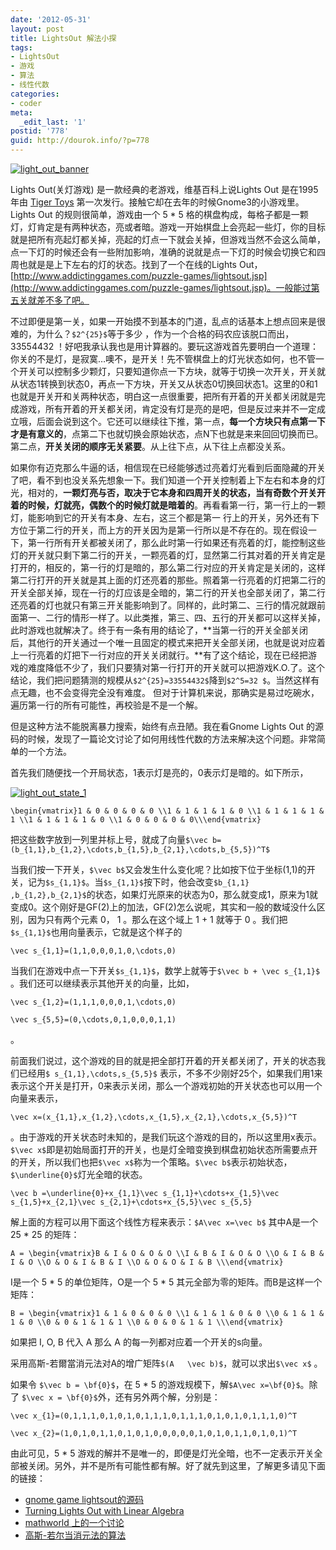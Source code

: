 ```yaml
---
date: '2012-05-31'
layout: post
title: LightsOut 解法小探
tags:
- LightsOut
- 游戏
- 算法
- 线性代数
categories:
- coder
meta:
  _edit_last: '1'
postid: '778'
guid: http://dourok.info/?p=778
---
```

[![]({{urls.media}}/wp-content/uploads/2012/05/light_out_banner.png "light_out_banner")]({{urls.media}}/wp-content/uploads/2012/05/light_out_banner.png)

Lights Out(关灯游戏) 是一款经典的老游戏，维基百科上说Lights Out
是在1995年由 [Tiger
Toys](https://en.wikipedia.org/wiki/Tiger_Toys "Tiger Toys") 第一次发行。接触它却在去年的时候Gnome3的小游戏里。Lights
Out 的规则很简单，游戏由一个 5 \* 5
格的棋盘构成，每格子都是一颗灯，灯肯定是有两种状态，亮或者暗。游戏一开始棋盘上会亮起一些灯，你的目标就是把所有亮起灯都关掉，亮起的灯点一下就会关掉，但游戏当然不会这么简单，点一下灯的时候还会有一些附加影响，准确的说就是点一下灯的时候会切换它和四周也就是是上下左右的灯的状态。找到了一个在线的Lights
Out，[http://www.addictinggames.com/puzzle-games/lightsout.jsp](http://www.addictinggames.com/puzzle-games/lightsout.jsp)。一般能过第五关就差不多了吧。

不过即便是第一关，如果一开始摸不到基本的门道，乱点的话基本上想点回来是很难的，为什么？`$2^{25}$`等于多少
，作为一个合格的码农应该脱口而出，33554432
！好吧我承认我也是用计算器的。要玩这游戏首先要明白一个道理：你关的不是灯，是寂寞…噢不，是开关！先不管棋盘上的灯光状态如何，也不管一个开关可以控制多少颗灯，只要知道你点一下方块，就等于切换一次开关，开关就从状态1转换到状态0，再点一下方块，开关又从状态0切换回状态1。这里的0和1也就是开关开和关两种状态，明白这一点很重要，把所有开着的开关都关闭就是完成游戏，所有开着的开关都关闭，肯定没有灯是亮的是吧，但是反过来并不一定成立哦，后面会说到这个。它还可以继续往下推，第一点，**每一个方块只有点第一下才是有意义的**，点第二下也就切换会原始状态，点N下也就是来来回回切换而已。第二点，**开关关闭的顺序无关紧要**。从上往下点，从下往上点都没关系。

如果你有迈克那么牛逼的话，相信现在已经能够透过亮着灯光看到后面隐藏的开关了吧，看不到也没关系先想象一下。我们知道一个开关控制着上下左右和本身的灯光，相对的，**一颗灯亮与否，取决于它本身和四周开关的状态，当有奇数个开关开着的时候，灯就亮，偶数个的时候灯就是暗着的**。再看看第一行，第一行上的一颗灯，能影响到它的开关有本身、左右，这三个都是第一
行上的开关，另外还有下方位于第二行的开关，而上方的开关因为是第一行所以是不存在的。现在假设一下，第一行所有开关都被关闭了，那么此时第一行如果还有亮着的灯，能控制这些灯的开关就只剩下第二行的开关，一颗亮着的灯，显然第二行其对着的开关肯定是打开的，相反的，第一行的灯是暗的，那么第二行对应的开关肯定是关闭的，这样第二行打开的开关就是其上面的灯还亮着的那些。照着第一行亮着的灯把第二行的开关全部关掉，现在一行的灯应该是全暗的，第二行的开关也全部关闭了，第二行还亮着的灯也就只有第三开关能影响到了。同样的，此时第二、三行的情况就跟前面第一、二行的情形一样了。以此类推，第三、四、五行的开关都可以这样关掉，此时游戏也就解决了。终于有一条有用的结论了，**当第一行的开关全部关闭后，其他行的开关通过一个唯一且固定的模式来把开关全部关闭，也就是说对应着上一行亮着的灯把下一行对应的开关关闭就行。**有了这个结论，现在已经把游戏的难度降低不少了，我们只要猜对第一行打开的开关就可以把游戏K.O.了。这个结论，我们把问题猜测的规模从`$2^{25}=33554432$`降到`$2^5=32 $`。当然这样有点无趣，也不会变得完全没有难度。
但对于计算机来说，那确实是易过吃碗水，遍历第一行的所有可能性，再校验是不是一个解。

但是这种方法不能脱离暴力搜索，始终有点丑陋。我在看Gnome Lights Out
的源码的时候，发现了一篇论文讨论了如何用线性代数的方法来解决这个问题。非常简单的一个方法。

首先我们随便找一个开局状态，1表示灯是亮的，0表示灯是暗的。如下所示，

[![]({{urls.media}}/wp-content/uploads/2012/05/light_out_state_1.png "light_out_state_1")]({{urls.media}}/wp-content/uploads/2012/05/light_out_state_1.png)


```mathjax
\begin{vmatrix}1 & 0 & 0 & 0 & 0 \\1 & 1 & 1 & 1 & 0 \\1 & 1 & 1 & 1 & 1 \\1 & 1 & 1 & 1 & 0 \\1 & 0 & 0 & 0 & 0\\\end{vmatrix}
```


把这些数字放到一列里并标上号，就成了向量`$\vec b=(b_{1,1},b_{1,2},\cdots,b_{1,5},b_{2,1},\cdots,b_{5,5})^T$`

当我们按一下开关，`$\vec b$`又会发生什么变化呢？比如按下位于坐标(1,1)的开关，记为`$s_{1,1}$`。当`$s_{1,1}$`按下时，他会改变`$b_{1,1} ,b_{1,2},b_{2,1}$`的状态，如果灯光原来的状态为0，那么就变成1，原来为1就变成0。这个刚好是GF(2)上的加法，GF(2)怎么说呢，其实和一般的数域没什么区别，因为只有两个元素
0， 1 。那么在这个域上 1 + 1 就等于 0
。我们把`$s_{1,1}$`也用向量表示，它就是这个样子的


```mathjax
\vec s_{1,1}=(1,1,0,0,0,1,0,\cdots,0)
```


当我们在游戏中点一下开关`$s_{1,1}$`，数学上就等于`$\vec b + \vec s_{1,1}$`
。我们还可以继续表示其他开关的向量，比如，


```mathjax
\vec s_{1,2}=(1,1,1,0,0,0,1,\cdots,0)
```



```mathjax
\vec s_{5,5}=(0,\cdots,0,1,0,0,0,1,1)
```
 。

前面我们说过，这个游戏的目的就是把全部打开着的开关都关闭了，开关的状态我们已经用`$ s_{1,1},\cdots,s_{5,5}$`
表示，不多不少刚好25个，如果我们用1来表示这个开关是打开，0来表示关闭，那么一个游戏初始的开关状态也可以用一个向量来表示，

```mathjax
\vec x=(x_{1,1},x_{1,2},\cdots,x_{1,5},x_{2,1},\cdots,x_{5,5})^T
```
。由于游戏的开关状态时未知的，是我们玩这个游戏的目的，所以这里用x表示。`$\vec x$`即是初始局面打开的开关，也是灯全暗变换到棋盘初始状态所需要点开的开关，所以我们也把`$\vec x$`称为一个策略。`$\vec b$`表示初始状态，`$\underline{0}$`灯光全暗的状态。

```mathjax
\vec b =\underline{0}+x_{1,1}\vec s_{1,1}+\cdots+x_{1,5}\vec s_{1,5}+x_{2,1}\vec s_{2,1}+\cdots+x_{5,5}\vec s_{5,5}
```


解上面的方程可以用下面这个线性方程来表示：`$A\vec x=\vec b$` 其中A是一个 25 \* 25
的矩阵：


```mathjax
A = \begin{vmatrix}B & I & O & O & O \\I & B & I & O & O \\O & I & B & I & O \\O & O & I & B & I \\O & O & O & I & B \\\end{vmatrix}
```


I是一个 5 \* 5 的单位矩阵，O是一个 5 \* 5
其元全部为零的矩阵。而B是这样一个矩阵：


```mathjax
B = \begin{vmatrix}1 & 1 & 0 & 0 & 0 \\1 & 1 & 1 & 0 & 0 \\0 & 1 & 1 & 1 & 0 \\0 & 0 & 1 & 1 & 1 \\0 & 0 & 0 & 1 & 1 \\\end{vmatrix}
```


如果把 I, O, B 代入 A 那么 A 的每一列都对应着一个开关的s向量。

采用高斯-若爾當消元法对A的增广矩阵`$(A   \vec b)$`，就可以求出`$\vec x$` 。

如果令 `$\vec b = \bf{0}$`，在 5 \* 5
的游戏规模下，解`$A\vec x=\bf{0}$`。除了 `$\vec x = \bf{0}$`外，还有另外两个解，分别是：


```mathjax
\vec x_{1}=(0,1,1,1,0,1,0,1,0,1,1,1,0,1,1,1,0,1,0,1,0,1,1,1,0)^T
```



```mathjax
\vec x_{2}=(1,0,1,0,1,1,0,1,0,1,0,0,0,0,0,1,0,1,0,1,1,0,1,0,1)^T
```


由此可见，5 \* 5
游戏的解并不是唯一的，即便是灯光全暗，也不一定表示开关全部被关闭。另外，并不是所有可能性都有解。好了就先到这里，了解更多请见下面的链接：

-   [gnome game
    lightsout的源码](http://git.gnome.org/browse/gnome-games/tree/lightsoff)
-   [Turning Lights Out with Linear
    Algebra](www.math.ksu.edu/~dmaldona/math551/lights_out.pdf)
-   [mathworld
    上的一个讨论](http://mathworld.wolfram.com/LightsOutPuzzle.html)
-   [高斯-若尔当消元法的算法](http://www.cnblogs.com/pegasus/archive/2011/07/31/2123195.html)
